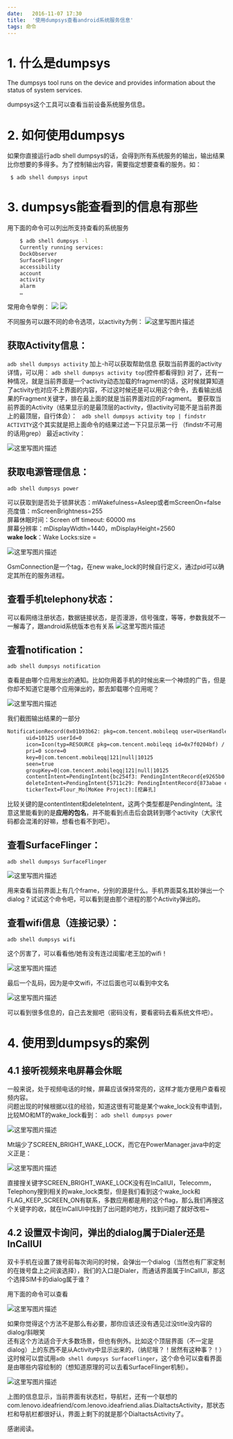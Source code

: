 ```yaml
---
date:   2016-11-07 17:30
title:  '使用dumpsys查看android系统服务信息'
tags: 命令
---
```



# 1. 什么是dumpsys 
The dumpsys tool runs on the device and provides information about the status of system services.

dumpsys这个工具可以查看当前设备系统服务信息。
 
# 2. 如何使用dumpsys 
如果你直接运行adb shell dumpsys的话，会得到所有系统服务的输出，输出结果比你想要的多得多。为了控制输出内容，需要指定想要查看的服务。如：

` $ adb shell dumpsys input`

# 3. dumpsys能查看到的信息有那些 
用下面的命令可以列出所支持查看的系统服务
```bash
    $ adb shell dumpsys -l
    Currently running services:
    DockObserver
    SurfaceFlinger
    accessibility
    account
    activity
    alarm
    …
```
常用命令举例：
![](https://codesimple-blog-images.oss-cn-hangzhou.aliyuncs.com/android/_image/dumpsys_16-28-52.jpg)
![](https://codesimple-blog-images.oss-cn-hangzhou.aliyuncs.com/android/_image/dumpsys_16-28-58.jpg)


不同服务可以跟不同的命令选项，以activity为例：
![这里写图片描述](https://codesimple-blog-images.oss-cn-hangzhou.aliyuncs.com/android/_image/dumpsys_activety.jpg)

## 获取Activity信息：
`adb shell dumpsys activity`
加上-h可以获取帮助信息
获取当前界面的activity详情，可以用：
`adb shell dumpsys activity top`(控件都看得到)
对了，还有一种情况，就是当前界面是一个activity动态加载的fragment的话，这时候就算知道了activity也对应不上界面的内容，不过这时候还是可以用这个命令，去看输出结果的Fragment关键字，排在最上面的就是当前界面对应的Fragment。
要获取当前界面的Activity（结果显示的是最顶层的activity，但activity可能不是当前界面上的最顶层，自行体会）：
` adb shell dumpsys activity top | findstr ACTIVITY`这个其实就是把上面命令的结果过滤一下只显示第一行
（findstr不可用的话用grep）
最近activity：

![这里写图片描述](https://codesimple-blog-images.oss-cn-hangzhou.aliyuncs.com/android/_image/dumpsys_16-29-53.jpg)

## 获取电源管理信息：
 `adb shell dumpsys power`
 
可以获取到是否处于锁屏状态：mWakefulness=Asleep或者mScreenOn=false  
亮度值：mScreenBrightness=255  
屏幕休眠时间：Screen off timeout: 60000 ms  
屏幕分辨率：mDisplayWidth=1440，mDisplayHeight=2560  
**wake lock**：Wake Locks:size =  

![这里写图片描述](https://codesimple-blog-images.oss-cn-hangzhou.aliyuncs.com/android/_image/dumpsys_16-30-37.jpg)

GsmConnection是一个tag，在new wake_lock的时候自行定义，通过pid可以确定其所在的服务进程。

## 查看手机telephony状态：
可以看网络注册状态，数据链接状态，是否漫游，信号强度，等等，参数我就不一一解毒了，跟android系统版本也有关系
![这里写图片描述](https://codesimple-blog-images.oss-cn-hangzhou.aliyuncs.com/android/_image/dumpsys_telephpny.png)

## 查看notification：
`adb shell dumpsys notification`

查看是由哪个应用发出的通知。比如你用着手机的时候出来一个神烦的广告，但是你却不知道它是哪个应用弹出的，那去卸载哪个应用呢？

![这里写图片描述](https://codesimple-blog-images.oss-cn-hangzhou.aliyuncs.com/android/_image/dumpsys_notification.gif)

我们截图输出结果的一部分
```xml
NotificationRecord(0x01b93b62: pkg=com.tencent.mobileqq user=UserHandle{0} id=121 tag=null score=0 key=0|com.tencent.mobileqq|121|null|10125: Notification(pri=0 contentView=null vibrate=null sound=null tick defaults=0x0 flags=0x11 color=0x00000000 vis=PRIVATE))
      uid=10125 userId=0
      icon=Icon(typ=RESOURCE pkg=com.tencent.mobileqq id=0x7f0204bf) / com.tencent.mobileqq:drawable/name
      pri=0 score=0
      key=0|com.tencent.mobileqq|121|null|10125
      seen=true
      groupKey=0|com.tencent.mobileqq|121|null|10125
      contentIntent=PendingIntent{bc254f3: PendingIntentRecord{e9265b0 com.tencent.mobileqq startActivity}}
      deleteIntent=PendingIntent{5711c29: PendingIntentRecord{873abae com.tencent.mobileqq broadcastIntent}}
      tickerText=Flour_Mo(MoKee Project):[挖鼻孔]
```
比较关键的是contentIntent和deleteIntent，这两个类型都是PendingIntent。注意这里能看到的是**应用的包名**，并不能看到点击后会跳转到哪个activity（大家代码都会混淆的好嘛，想看也看不到吧）。

## 查看SurfaceFlinger：
`adb shell dumpsys SurfaceFlinger`

![这里写图片描述](https://codesimple-blog-images.oss-cn-hangzhou.aliyuncs.com/android/_image/dumpsys_surfaceflinger.png)

用来查看当前界面上有几个frame，分别的源是什么。手机界面莫名其妙弹出一个dialog？试试这个命令吧，可以看到是由那个进程的那个Activity弹出的。

## 查看wifi信息（连接记录）：
`adb shell dumpsys wifi`

这个厉害了，可以看看他/她有没有连过闺蜜/老王加的wifi！

![这里写图片描述](https://codesimple-blog-images.oss-cn-hangzhou.aliyuncs.com/android/_image/dumpsys_wifi1.png)

最后一个乱码，因为是中文wifi，不过后面也可以看到中文名

![这里写图片描述](https://codesimple-blog-images.oss-cn-hangzhou.aliyuncs.com/android/_image/dumpsys_wifi2.png)

可以看到很多信息的，自己去发掘吧（密码没有，要看密码去看系统文件吧）。

# 4. 使用到dumpsys的案例

## 4.1 接听视频来电屏幕会休眠

一般来说，处于视频电话的时候，屏幕应该保持常亮的，这样才能方便用户查看视频内容。  
问题出现的时候根据以往的经验，知道这很有可能是某个wake_lock没有申请到，比较MO和MT的wake_lock看到：
`adb shell dumpsys power`

![这里写图片描述](https://codesimple-blog-images.oss-cn-hangzhou.aliyuncs.com/android/_image/dumpsys_MOMT_POWER.png)

Mt端少了SCREEN_BRIGHT_WAKE_LOCK，而它在PowerManager.java中的定义正是：

![这里写图片描述](https://codesimple-blog-images.oss-cn-hangzhou.aliyuncs.com/android/_image/dumpsys_powermanager_code.png)

直接搜关键字SCREEN_BRIGHT_WAKE_LOCK没有在InCallUI，Telecomm，Telephony搜到相关的wake_lock类型，但是我们看到这个wake_lock和FLAG_KEEP_SCREEN_ON有联系，多数应用都是用的这个flag，那么我们再搜这个关键字的收，就在InCallUI中找到了出问题的地方，找到问题了就好改啦~

## 4.2 设置双卡询问，弹出的dialog属于Dialer还是InCallUI
双卡手机在设置了拨号前每次询问的时候，会弹出一个dialog（当然也有厂家定制的在拨号盘上之间诶选择），我们的入口是Dialer，而通话界面属于InCallUI，那这个选择SIM卡的dialog属于谁？

用下面的命令可以查看

![这里写图片描述](https://codesimple-blog-images.oss-cn-hangzhou.aliyuncs.com/android/_image/dumpsys_find_parent_activity.png)

如果你觉得这个方法不是那么有必要，那你应该还没有遇见过没title没内容的dialog/斜眼笑  
还有这个方法适合于大多数场景，但也有例外。比如这个顶层界面（不一定是dialog）上的东西不是从Activity中显示出来的，（纳尼哦？！居然有这种事？！）这时候可以尝试用`adb shell dumpsys SurfaceFlinger`，这个命令可以查看界面是由哪些内容绘制的（想知道原理的可以去看SurfaceFlinger机制）。

![这里写图片描述](https://codesimple-blog-images.oss-cn-hangzhou.aliyuncs.com/android/_image/dumpsys_case_surfaceflinger.png)

上图的信息显示，当前界面有状态栏，导航栏，还有一个联想的com.lenovo.ideafriend/com.lenovo.ideafriend.alias.DialtactsActivity，那状态栏和导航栏都很好认，界面上剩下的就是那个DialtactsActivity了。

感谢阅读。
